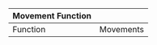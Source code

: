 | Movement Function |           |
|-------------------|-----------|
| Function          | Movements |
